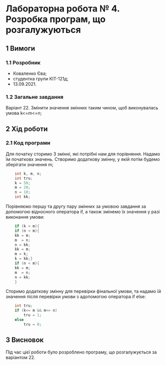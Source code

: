 # Лабораторна робота № 4. Розробка програм, що розгалужуються

## 1 Вимоги

### 1.1 Розробник

* Коваленко Єва;
* студентка групи КІТ-121д;
* 13.09.2021.

### 1.2 Загальне завдання
Варіант 22. Змінити значення змінних таким чином, щоб виконувалась умова k<=m<=n;

## 2 Хід роботи

### 2.1 Код програми

Для початку сторимо 3 змінні, які потрібні нам для порівняння. Надамо їм початковх значень. Створимо додаткову змінну, у якій потім будемо зберігати значення m;

```c
	int k, m, n;
	int tru;
	k = 50;
	m = 20;
	n = 10;
	int kk;
```
Порівняємо першу та другу пару змінних за умовою завдання за допомогою відносного оператора if, а також змінемо їх значення у разі виконання умови:
```c
	if (k > m){ 
	if (n < m){
	kk = m;
	m  = n;
	n = kk;
	kk = m;
	m = k;
	k = kk;}
	if (n < m){
	kk = m;
	m  = n;
	n = kk;	
	}
```
Сторимо додаткову змінну для перевірки фінальної умови, та надамо їй значення після перевірки умови з адопомогою оператора if else:
```c
 	int tru;
	if (k<= m && m<= n)
		tru = 1;
	else
		tru = 0;
```

## 3 Висновок
Під час цієї роботи було розроблено програму, що розгалужується за варіантом 22.
